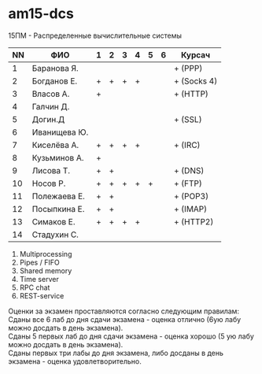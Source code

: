 # am15-dcs
15ПМ - Распределенные вычислительные системы

| NN  | ФИО              | 1   | 2   | 3   | 4   | 5   | 6   | Курсач |
| --- | ---------------- | --- | --- | --- | --- | --- | --- | ------ |
| 1   | Баранова Я.      |     |     |     |     |     |     |    + (PPP)  |
| 2   | Богданов Е.      |  +  |  +  |  +  |  +  |     |     |    + (Socks 4) |
| 3   | Власов А.        |  +  |     |     |     |     |     |    + (HTTP)  | 
| 4   | Галчин Д.        |     |     |     |     |     |     |        |
| 5   | Догин.Д          |     |     |     |     |     |     |    + (SSL)  | 
| 6   | Иванищева Ю.     |     |     |     |     |     |     |        | 
| 7   | Киселёва А.      |  +  |  +  |  +  |  +  |     |     |    + (IRC)  | 
| 8   | Кузьминов А.     |  +  |     |     |     |     |     |        |     
| 9   | Лисова Т.        |  +  |  +  |     |     |     |     |    + (DNS)   |   
| 10  | Носов Р.         |  +  |  +  |  +  |  +  |  +  |     |    + (FTP)  | 
| 11  | Полежаева Е.     |  +  |  +  |     |     |     |     |    + (POP3) |  
| 12  | Посыпкина Е.     |  +  |  +  |     |     |     |     |    + (IMAP)  |   
| 13  | Симаков Е.       |  +  |  +  |  +  |  +  |     |     |    + (HTTP2) |     
| 14  | Стадухин С.      |     |     |     |     |     |     |        |

1. Multiprocessing
2. Pipes / FIFO
3. Shared memory
4. Time server
5. RPC chat
6. REST-service

Оценки за экзамен проставляются согласно следующим правилам:  
Сданы все 6 лаб до дня сдачи экзамена - оценка отлично (6ую лабу можно досдать в день экзамена).  
Сданы 5 первых лаб до дня сдачи экзамена - оценка хорошо (5 ую лабу можно досдать в день экзамена).  
Сданы первых три лабы до дня экзамена, либо досданы в день экзамена - оценка удовлетворительно.  
